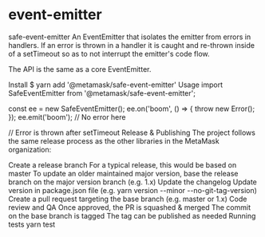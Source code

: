 # event-emitter

safe-event-emitter
An EventEmitter that isolates the emitter from errors in handlers. If an error is thrown in a handler it is caught and re-thrown inside of a setTimeout so as to not interrupt the emitter's code flow.

The API is the same as a core EventEmitter.

Install
$ yarn add '@metamask/safe-event-emitter'
Usage
import SafeEventEmitter from '@metamask/safe-event-emitter';

const ee = new SafeEventEmitter();
ee.on('boom', () => { throw new Error(); });
ee.emit('boom'); // No error here

// Error is thrown after setTimeout
Release & Publishing
The project follows the same release process as the other libraries in the MetaMask organization:

Create a release branch
For a typical release, this would be based on master
To update an older maintained major version, base the release branch on the major version branch (e.g. 1.x)
Update the changelog
Update version in package.json file (e.g. yarn version --minor --no-git-tag-version)
Create a pull request targeting the base branch (e.g. master or 1.x)
Code review and QA
Once approved, the PR is squashed & merged
The commit on the base branch is tagged
The tag can be published as needed
Running tests
yarn test
